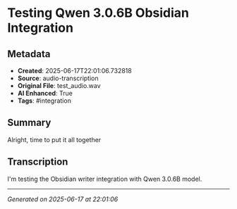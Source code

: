 # Testing Qwen 3.0.6B Obsidian Integration

## Metadata
- **Created**: 2025-06-17T22:01:06.732818
- **Source**: audio-transcription
- **Original File**: test_audio.wav
- **AI Enhanced**: True
- **Tags**: #integration

## Summary
Alright, time to put it all together

## Transcription
I'm testing the Obsidian writer integration with Qwen 3.0.6B model.

---
*Generated on 2025-06-17 at 22:01:06*